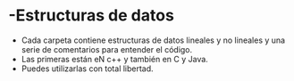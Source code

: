 # -Estructuras de datos 

+ Cada carpeta contiene estructuras de datos lineales y no lineales y una serie de comentarios para entender el código.
+ Las primeras están eN c++ y también en C y Java.
+ Puedes utilizarlas con total libertad.
